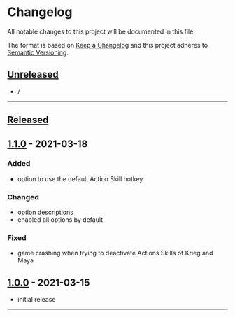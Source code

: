 # Changelog

All notable changes to this project will be documented in this file.

The format is based on [Keep a Changelog][keep a changelog] and this project adheres to [Semantic Versioning][semantic versioning].

## [Unreleased]

- /

---

## [Released]

## [1.1.0] - 2021-03-18

### Added

- option to use the default Action Skill hotkey

### Changed

- option descriptions
- enabled all options by default

### Fixed

- game crashing when trying to deactivate Actions Skills of Krieg and Maya

## [1.0.0] - 2021-03-15

- initial release

---

<!-- Links -->

[keep a changelog]: https://keepachangelog.com/
[semantic versioning]: https://semver.org/

<!-- Versions -->

[unreleased]: https://github.com/RLNT/bl2_skilltoggles/compare/v1.0.0...HEAD
[released]: https://github.com/RLNT/bl2_skilltoggles/releases
[1.1.0]: https://github.com/RLNT/bl2_skilltoggles/compare/v1.0.0..v1.1.0
[1.0.0]: https://github.com/RLNT/bl2_skilltoggles/releases/v1.0.0
